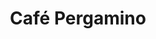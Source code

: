 ---
title : Café Pergamino
layout: negocio
slogan: Dando siempre lo mejor de nosotros.
web: 
categoria: Café
imagenes: ["/assets/img/directorio/cafe-pergamino.jpg.webp"]
direccion: Blvd. Benito Juarez, 22710, Zona Centro, Rosarito B.C.
estado: Baja California
municipio: Rosarito
codigo: 22710
latitude: 32.350307
longitude: -117.060229
telefono: 661 145 1332
cocina: cafeteria
rango: $$
facebook: https://www.facebook.com/Caf%C3%A9-Pergamino
instagram: https://www.instagram.com/pergaminorosarito/
whatsapp: 
horariodeservicio: Lunes a Domingo 8:00 AM - 22:00 PM
descripcion: Tus mejores momentos acompáñalos con un buen café. 
---